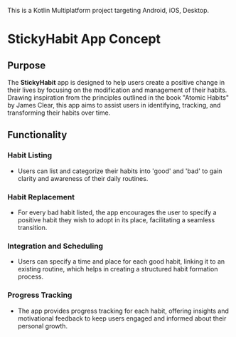 This is a Kotlin Multiplatform project targeting Android, iOS, Desktop.

# StickyHabit App Concept

## Purpose

The **StickyHabit** app is designed to help users create a positive change in their lives by
focusing on the modification and management of their habits. Drawing inspiration from the principles
outlined in the book "Atomic Habits" by James Clear, this app aims to assist users in identifying,
tracking, and transforming their habits over time.

## Functionality

### Habit Listing

- Users can list and categorize their habits into 'good' and 'bad' to gain clarity and awareness of
  their daily routines.

### Habit Replacement

- For every bad habit listed, the app encourages the user to specify a positive habit they wish to
  adopt in its place, facilitating a seamless transition.

### Integration and Scheduling

- Users can specify a time and place for each good habit, linking it to an existing routine, which
  helps in creating a structured habit formation process.

### Progress Tracking

- The app provides progress tracking for each habit, offering insights and motivational feedback to
  keep users engaged and informed about their personal growth.
